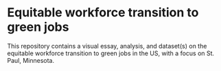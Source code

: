 # Equitable workforce transition to green jobs
This repository contains a visual essay, analysis, and dataset(s) on the equitable workforce transition to green jobs in the US, with a focus on St. Paul, Minnesota.
